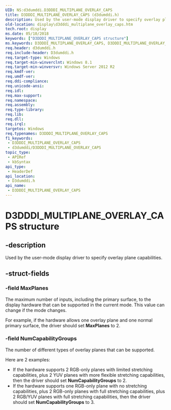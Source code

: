 ```yaml
---
UID: NS:d3dumddi.D3DDDI_MULTIPLANE_OVERLAY_CAPS
title: D3DDDI_MULTIPLANE_OVERLAY_CAPS (d3dumddi.h)
description: Used by the user-mode display driver to specify overlay plane capabilities.
old-location: display\d3dddi_multiplane_overlay_caps.htm
tech.root: display
ms.date: 05/10/2018
keywords: ["D3DDDI_MULTIPLANE_OVERLAY_CAPS structure"]
ms.keywords: D3DDDI_MULTIPLANE_OVERLAY_CAPS, D3DDDI_MULTIPLANE_OVERLAY_CAPS structure [Display Devices], d3dumddi/D3DDDI_MULTIPLANE_OVERLAY_CAPS, display.d3dddi_multiplane_overlay_caps
req.header: d3dumddi.h
req.include-header: D3dumddi.h
req.target-type: Windows
req.target-min-winverclnt: Windows 8.1
req.target-min-winversvr: Windows Server 2012 R2
req.kmdf-ver: 
req.umdf-ver: 
req.ddi-compliance: 
req.unicode-ansi: 
req.idl: 
req.max-support: 
req.namespace: 
req.assembly: 
req.type-library: 
req.lib: 
req.dll: 
req.irql: 
targetos: Windows
req.typenames: D3DDDI_MULTIPLANE_OVERLAY_CAPS
f1_keywords:
 - D3DDDI_MULTIPLANE_OVERLAY_CAPS
 - d3dumddi/D3DDDI_MULTIPLANE_OVERLAY_CAPS
topic_type:
 - APIRef
 - kbSyntax
api_type:
 - HeaderDef
api_location:
 - D3dumddi.h
api_name:
 - D3DDDI_MULTIPLANE_OVERLAY_CAPS
---
```


# D3DDDI_MULTIPLANE_OVERLAY_CAPS structure


## -description

Used by the user-mode display driver to specify overlay plane capabilities.

## -struct-fields

### -field MaxPlanes

The maximum number of inputs, including the primary surface, to the display hardware that can be supported in the current mode. This value can change if the mode changes.

For example, if the hardware allows one overlay plane and one normal primary surface, the driver should set <b>MaxPlanes</b> to 2.

### -field NumCapabilityGroups

The number of different types of overlay planes that can be supported.

Here are 2 examples:

<ul>
<li>If the hardware supports 2 RGB-only planes with limited stretching capabilities, plus 2 YUV planes with more flexible stretching capabilities, then the driver should set <b>NumCapabilityGroups</b> to 2.</li>
<li>If the hardware supports one RGB-only plane with no stretching capabilities, plus 2 RGB-only planes with full  stretching capabilities, plus 2 RGB/YUV planes with full stretching capabilities, then the driver should set <b>NumCapabilityGroups</b> to 3.</li>
</ul>

